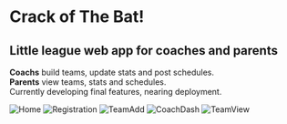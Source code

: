 # Crack of The Bat!
## Little league web app for coaches and parents
 **Coachs** build teams, update stats and post schedules.  
 **Parents** view teams, stats and schedules.  
Currently developing final features, nearing deployment.

![Home](https://user-images.githubusercontent.com/98792095/212751264-3b751ea8-cd7b-4444-837b-9ecdef9c6b40.png)
![Registration](https://user-images.githubusercontent.com/98792095/212751340-3659ed73-c098-4581-aed3-2223720ca7f4.png)
![TeamAdd](https://user-images.githubusercontent.com/98792095/212751363-d9af4268-9f40-427c-a6bf-dead421c3ba1.png)
![CoachDash](https://user-images.githubusercontent.com/98792095/212751392-fc809ea0-b2d2-467b-89a9-e2ed9d89f6fe.png)
![TeamView](https://user-images.githubusercontent.com/98792095/212752031-47b047ef-3fdc-4237-bc40-c9d17917b80a.png)
